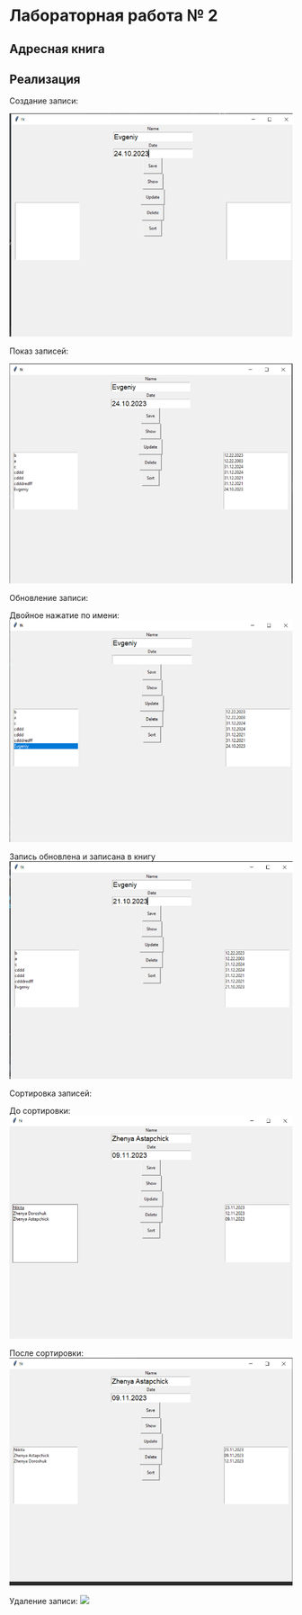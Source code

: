# Лабораторная работа № 2

## Адресная книга

## Реализация

Создание записи:

![](images/create.jpg)

Показ записей:

![](images/show.jpg)

Обновление записи:

Двойное нажатие по имени:
![](images/update.jpg)

Запись обновлена и записана в книгу
![](images/updated.jpg)

Сортировка записей:

До сортировки:
![](images/unsorted.jpg)

После сортировки:
![](images/sorted.jpg)

Удаление записи:
![](images/deleted.png)

##
